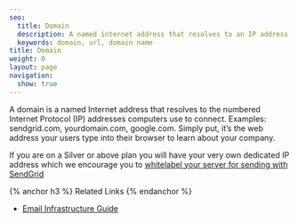 ```yaml
---
seo:
  title: Domain
  description: A named internet address that resolves to an IP address
  keywords: domain, url, domain name
title: Domain
weight: 0
layout: page
navigation:
  show: true
---
```


A domain is a named Internet address that resolves to the numbered Internet Protocol (IP) addresses computers use to connect. Examples: sendgrid.com, yourdomain.com, google.com. Simply put, it’s the web address your users type into their browser to learn about your company.

If you are on a Silver or above plan you will have your very own dedicated IP address which we encourage you to [whitelabel your server for sending with SendGrid]({{root_url}/User_Guide/Setting_Up_Your_Server/Whitelabeling/index.html)

{% anchor h3 %}
Related Links
{% endanchor %}

* [Email Infrastructure Guide](http://resources.sendgrid.com/email-infrastructure-guide/?mc=SendGrid%20Documentation)
